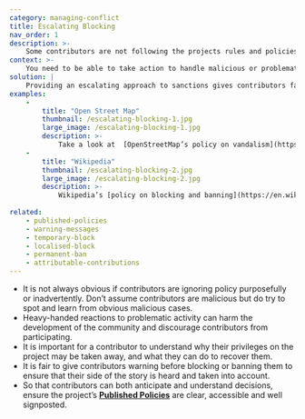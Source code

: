 ```yaml
---
category: managing-conflict
title: Escalating Blocking
nav_order: 1
description: >-
    Some contributors are not following the projects rules and policies and there is a risk they could disrupt elements of the project. You are unsure how to tackle the bad behaviour or how to best implement the relevant Published Policies. 
context: >-
    You need to be able to take action to handle malicious or problematic activity, but without discouraging contributors by being too heavy handed. 
solution: |
    Providing an escalating approach to sanctions gives contributors fair warning about what is happening. Create a blocking policy that can be implemented step by step, depending on the seriousness of the problem. It can range from warning messages and temporary bans all the way to total and permanent bans.
examples:
    -
        title: "Open Street Map"
        thumbnail: /escalating-blocking-1.jpg
        large_image: /escalating-blocking-1.jpg
        description: >-
            Take a look at  [OpenStreetMap’s policy on vandalism](https://wiki.openstreetmap.org/wiki/Vandalism). 
    -
        title: "Wikipedia"
        thumbnail: /escalating-blocking-2.jpg
        large_image: /escalating-blocking-2.jpg
        description: >-
            Wikipedia’s [policy on blocking and banning](https://en.wikipedia.org/wiki/Wikipedia:Blocking_policy)
    
related:
    - published-policies
    - warning-messages
    - temporary-block
    - localised-block
    - permanent-ban
    - attributable-contributions
---
```


* It is not always obvious if contributors are ignoring policy purposefully or inadvertently. Don’t assume contributors are malicious but do try to spot and learn from obvious malicious cases.
* Heavy-handed reactions to problematic activity can harm the development of the community and discourage contributors from participating.
* It is important for a contributor to understand why their privileges on the project may be taken away, and what they can do to recover them. 
* It is fair to give contributors warning before blocking or banning them to ensure that their side of the story is heard and taken into account.
* So that contributors can both anticipate and understand decisions, ensure the project’s **[Published Policies](/patterns/project-governance/published-policies)** are clear, accessible and well signposted.